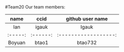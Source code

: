 #Team20 Our team members:

| name  |  ccid  |  github user name  |
|:-----:|:------:|:------------------:|
 |  Ian  | igauk  |       Igauk        |
|:-----:|:------:|:------------------:|
 | Boyuan| btao1  |      btao732       |
